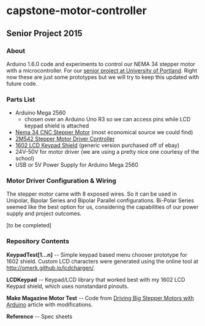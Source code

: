 # capstone-motor-controller
## Senior Project 2015

### About

Arduino 1.6.0 code and experiments to control our NEMA 34 stepper motor with a microcontroller. For our [senior project at University of Portland](https://engineering.projects.up.edu/ceramicknee/). Right now these are just some prototypes but we will try to keep this updated with future code.

### Parts List

- Arduino Mega 2560
  - chosen over an Arduino Uno R3 so we can access pins while LCD keypad shield is attached
- [Nema 34 CNC Stepper Motor](http://www.omc-stepperonline.com/nema-34-cnc-stepper-motor-5nm708ozin-30a-34hs383008s-p-32.html) (most economical source we could find)
- [2M542 Stepper Motor Driver Controller](http://www.sainsmart.com/cnc-2m542-stepper-motor-driver-controller-4-5a-support-nema17-23-34.html)
- [1602 LCD Keypad Shield](http://www.sainsmart.com/sainsmart-1602-lcd-keypad-shield-for-arduino-duemilanove-uno-mega2560-mega1280.html) (generic version purchased off of ebay)
- 24V-50V for motor driver (we are using a pretty nice one courtesy of the school)
- USB or 5V Power Supply for Arduino Mega 2560

### Motor Driver Configuration & Wiring

The stepper motor came with 8 exposed wires. So it can be used in Unipolar, Bipolar Series and Bipolar Parallel configurations. Bi-Polar Series seemed like the best option for us, considering the capabilities of our power supply and project outcomes.

[to be completed]

### Repository Contents

**KeypadTest[1...n]** -- Simple keypad based menu chooser prototype for 1602 shield. Custom LCD characters were generated using the online tool at http://omerk.github.io/lcdchargen/.

**LCDKeypad** -- Keypad/LCD library that worked best with my 1602 LCD Keypad shield, which uses nonstandard pinouts.

**Make Magazine Motor Test** -- Code from [Driving Big Stepper Motors with Arduino](http://makezine.com/video/driving-big-stepper-motors-with-arduino/) article with modifications.

**Reference** -- Spec sheets

